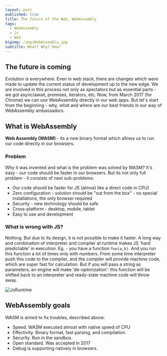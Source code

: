 ```yaml
---
layout: post
published: true
title: The future of the Web. WebAssembly
tags:
  - WebAssembly
  - Js
  - Web
bigimg: /img/WebAssembly.jpg
subtitle: What? Why? How?
---
```

## The future is coming 

Evolution is everywhere. Even in web stack, there are changes which were made to update the current status of development up to the new edge. We are involved in this process not only as spectators but as essential parts - we got async/await, promises, iterators, etc. Now, from March 2017 (for Chrome) we can use WebAssembly directly in our web apps. But let's start from the beginning - why, what and where are our best friends in our way of WebAssembly ambassadors.

## What is WebAssembly

**Web Assembly (WASM)** - its a new binary format which allows us to run our code directly in our browsers. 

### Problem

Why it was invented and what is the problem was solved by WASM? It's easy - our code should be faster in our browsers. But its not only full problem - it consists of next sub-problems:

- Our code should be faster for JS (almost like a direct code in CPU)
- Zero configuration - solution should be "out from the box" - no special installations, the only browser required
- Security - new technology should be safe
- Cross-platform - desktop, mobile, tablet
- Easy to use and development 

### What is wrong with JS?

Nothing. But due to its design, it is not possible to make it faster. A long way and combination of interpreter and compiler at runtime makes JS 'hard predictable' in execution. Eg. - you have a function `foo(a,b)`. And you run this function a lot of times only with numbers. From some time interpreter push this code to the compiler, and the compiler will provide machine code, which are super fast for calculation. But if you will pass a string as parameters, an engine will make 'de-optimization': this function will be shifted back to an interpreter and ready-state machine code will throw away.

![JsRuntime]({{site.baseurl}}/img/js-runway.png)


## WebAssembly goals

WASM is aimed to fix troubles, described above:

- Speed. WASM executed almost with native speed of CPU
- Effectivity. Binary format, fast parsing, and compilation.
- Security. Run in the sandbox.
- Open standard. Was accepted in 2017
- Debug is supporting natively in browsers.

